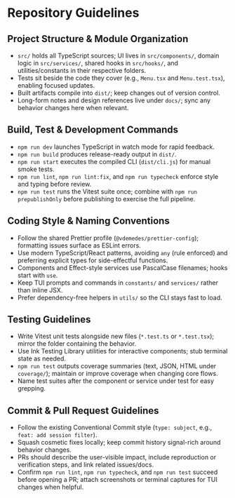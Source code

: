 # Repository Guidelines

## Project Structure & Module Organization
- `src/` holds all TypeScript sources; UI lives in `src/components/`, domain logic in `src/services/`, shared hooks in `src/hooks/`, and utilities/constants in their respective folders.  
- Tests sit beside the code they cover (e.g., `Menu.tsx` and `Menu.test.tsx`), enabling focused updates.  
- Built artifacts compile into `dist/`; keep changes out of version control.  
- Long-form notes and design references live under `docs/`; sync any behavior changes here when relevant.

## Build, Test & Development Commands
- `npm run dev` launches TypeScript in watch mode for rapid feedback.  
- `npm run build` produces release-ready output in `dist/`.  
- `npm run start` executes the compiled CLI (`dist/cli.js`) for manual smoke tests.  
- `npm run lint`, `npm run lint:fix`, and `npm run typecheck` enforce style and typing before review.  
- `npm run test` runs the Vitest suite once; combine with `npm run prepublishOnly` before publishing to exercise the full pipeline.

## Coding Style & Naming Conventions
- Follow the shared Prettier profile (`@vdemedes/prettier-config`); formatting issues surface as ESLint errors.  
- Use modern TypeScript/React patterns, avoiding `any` (rule enforced) and preferring explicit types for side-effectful functions.  
- Components and Effect-style services use PascalCase filenames; hooks start with `use`.  
- Keep TUI prompts and commands in `constants/` and `services/` rather than inline JSX.  
- Prefer dependency-free helpers in `utils/` so the CLI stays fast to load.

## Testing Guidelines
- Write Vitest unit tests alongside new files (`*.test.ts` or `*.test.tsx`); mirror the folder containing the behavior.  
- Use Ink Testing Library utilities for interactive components; stub terminal state as needed.  
- `npm run test` outputs coverage summaries (text, JSON, HTML under `coverage/`); maintain or improve coverage when changing core flows.  
- Name test suites after the component or service under test for easy grepping.

## Commit & Pull Request Guidelines
- Follow the existing Conventional Commit style (`type: subject`, e.g., `feat: add session filter`).  
- Squash cosmetic fixes locally; keep commit history signal-rich around behavior changes.  
- PRs should describe the user-visible impact, include reproduction or verification steps, and link related issues/docs.  
- Confirm `npm run lint`, `npm run typecheck`, and `npm run test` succeed before opening a PR; attach screenshots or terminal captures for TUI changes when helpful.
